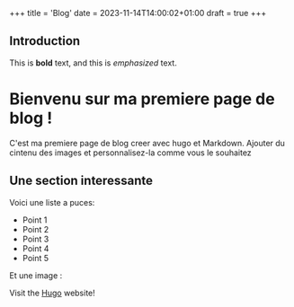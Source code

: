 +++
title = 'Blog'
date = 2023-11-14T14:00:02+01:00
draft = true
+++


## Introduction

This is **bold** text, and this is *emphasized* text.

# Bienvenu sur ma premiere page de blog !

C'est ma premiere page de blog creer avec  hugo et Markdown. Ajouter du cintenu des images et personnalisez-la comme vous le souhaitez

## Une section interessante

Voici une liste a puces:

- Point 1
- Point 2
- Point 3
- Point 4
- Point 5

Et une image :

<!-- ![Image Alt Text]('') -->

Visit the [Hugo](https://gohugo.io) website!